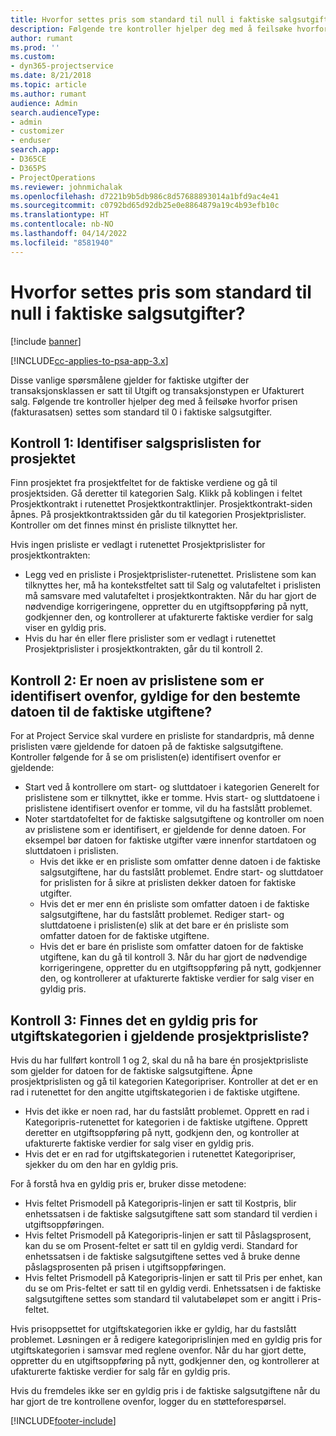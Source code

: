 ```yaml
---
title: Hvorfor settes pris som standard til null i faktiske salgsutgifter?
description: Følgende tre kontroller hjelper deg med å feilsøke hvorfor prisen settes som standard til 0 i faktiske salgsutgifter.
author: rumant
ms.prod: ''
ms.custom:
- dyn365-projectservice
ms.date: 8/21/2018
ms.topic: article
ms.author: rumant
audience: Admin
search.audienceType:
- admin
- customizer
- enduser
search.app:
- D365CE
- D365PS
- ProjectOperations
ms.reviewer: johnmichalak
ms.openlocfilehash: d7221b9b5db986c8d57688893014a1bfd9ac4e41
ms.sourcegitcommit: c0792bd65d92db25e0e8864879a19c4b93efb10c
ms.translationtype: HT
ms.contentlocale: nb-NO
ms.lasthandoff: 04/14/2022
ms.locfileid: "8581940"
---
```

# <a name="why-is-the-price-defaulting-to-zero-on-expense-sales-actuals"></a>Hvorfor settes pris som standard til null i faktiske salgsutgifter?

[!include [banner](../includes/psa-now-project-operations.md)]

[!INCLUDE[cc-applies-to-psa-app-3.x](../includes/cc-applies-to-psa-app-3x.md)]

Disse vanlige spørsmålene gjelder for faktiske utgifter der transaksjonsklassen er satt til Utgift og transaksjonstypen er Ufakturert salg. Følgende tre kontroller hjelper deg med å feilsøke hvorfor prisen (fakturasatsen) settes som standard til 0 i faktiske salgsutgifter.

## <a name="check-1-identify-the-sales-price-list-for-project"></a>Kontroll 1: Identifiser salgsprislisten for prosjektet

Finn prosjektet fra prosjektfeltet for de faktiske verdiene og gå til prosjektsiden. Gå deretter til kategorien Salg. Klikk på koblingen i feltet Prosjektkontrakt i rutenettet Prosjektkontraktlinjer. Prosjektkontrakt-siden åpnes. På prosjektkontraktssiden går du til kategorien Prosjektprislister. Kontroller om det finnes minst én prisliste tilknyttet her.

Hvis ingen prisliste er vedlagt i rutenettet Prosjektprislister for prosjektkontrakten:

- Legg ved en prisliste i Prosjektprislister-rutenettet. Prislistene som kan tilknyttes her, må ha kontekstfeltet satt til Salg og valutafeltet i prislisten må samsvare med valutafeltet i prosjektkontrakten. Når du har gjort de nødvendige korrigeringene, oppretter du en utgiftsoppføring på nytt, godkjenner den, og kontrollerer at ufakturerte faktiske verdier for salg viser en gyldig pris.
- Hvis du har én eller flere prislister som er vedlagt i rutenettet Prosjektprislister i prosjektkontrakten, går du til kontroll 2.

## <a name="check-2-are-any-of-the-price-lists-identified-above-valid-for-the-specific-date-of-the-expense-actual"></a>Kontroll 2: Er noen av prislistene som er identifisert ovenfor, gyldige for den bestemte datoen til de faktiske utgiftene?

For at Project Service skal vurdere en prisliste for standardpris, må denne prislisten være gjeldende for datoen på de faktiske salgsutgiftene. Kontroller følgende for å se om prislisten(e) identifisert ovenfor er gjeldende:

- Start ved å kontrollere om start- og sluttdatoer i kategorien Generelt for prislistene som er tilknyttet, ikke er tomme. Hvis start- og sluttdatoene i prislistene identifisert ovenfor er tomme, vil du ha fastslått problemet. 
- Noter startdatofeltet for de faktiske salgsutgiftene og kontroller om noen av prislistene som er identifisert, er gjeldende for denne datoen. For eksempel bør datoen for faktiske utgifter være innenfor startdatoen og sluttdatoen i prislisten. 
    - Hvis det ikke er en prisliste som omfatter denne datoen i de faktiske salgsutgiftene, har du fastslått problemet. Endre start- og sluttdatoer for prislisten for å sikre at prislisten dekker datoen for faktiske utgifter. 
    - Hvis det er mer enn én prisliste som omfatter datoen i de faktiske salgsutgiftene, har du fastslått problemet. Rediger start- og sluttdatoene i prislisten(e) slik at det bare er én prisliste som omfatter datoen for de faktiske utgiftene. 
    - Hvis det er bare én prisliste som omfatter datoen for de faktiske utgiftene, kan du gå til kontroll 3.
Når du har gjort de nødvendige korrigeringene, oppretter du en utgiftsoppføring på nytt, godkjenner den, og kontrollerer at ufakturerte faktiske verdier for salg viser en gyldig pris.

## <a name="check-3-is-there-a-valid-price-for-the-expense-category-in-the-applicable-project-price-list"></a>Kontroll 3: Finnes det en gyldig pris for utgiftskategorien i gjeldende prosjektprisliste? 

Hvis du har fullført kontroll 1 og 2, skal du nå ha bare én prosjektprisliste som gjelder for datoen for de faktiske salgsutgiftene. Åpne prosjektprislisten og gå til kategorien Kategoripriser. Kontroller at det er en rad i rutenettet for den angitte utgiftskategorien i de faktiske utgiftene.
 
- Hvis det ikke er noen rad, har du fastslått problemet. Opprett en rad i Kategoripris-rutenettet for kategorien i de faktiske utgiftene. Opprett deretter en utgiftsoppføring på nytt, godkjenn den, og kontroller at ufakturerte faktiske verdier for salg viser en gyldig pris. 
- Hvis det er en rad for utgiftskategorien i rutenettet Kategoripriser, sjekker du om den har en gyldig pris.

For å forstå hva en gyldig pris er, bruker disse metodene:

- Hvis feltet Prismodell på Kategoripris-linjen er satt til Kostpris, blir enhetssatsen i de faktiske salgsutgiftene satt som standard til verdien i utgiftsoppføringen.
- Hvis feltet Prismodell på Kategoripris-linjen er satt til Påslagsprosent, kan du se om Prosent-feltet er satt til en gyldig verdi. Standard for enhetssatsen i de faktiske salgsutgiftene settes ved å bruke denne påslagsprosenten på prisen i utgiftsoppføringen.
- Hvis feltet Prismodell på Kategoripris-linjen er satt til Pris per enhet, kan du se om Pris-feltet er satt til en gyldig verdi. Enhetssatsen i de faktiske salgsutgiftene settes som standard til valutabeløpet som er angitt i Pris-feltet.

Hvis prisoppsettet for utgiftskategorien ikke er gyldig, har du fastslått problemet. Løsningen er å redigere kategoriprislinjen med en gyldig pris for utgiftskategorien i samsvar med reglene ovenfor. Når du har gjort dette, oppretter du en utgiftsoppføring på nytt, godkjenner den, og kontrollerer at ufakturerte faktiske verdier for salg får en gyldig pris.

Hvis du fremdeles ikke ser en gyldig pris i de faktiske salgsutgiftene når du har gjort de tre kontrollene ovenfor, logger du en støtteforespørsel.




[!INCLUDE[footer-include](../includes/footer-banner.md)]
